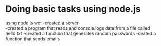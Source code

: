 # Doing basic tasks using node.js
using node js we:
-created a server  
-created a program that reads and console.logs data from a file called hello.txt
-created a function that generates random passwords 
-ceated a function that sends emails
